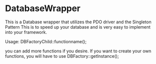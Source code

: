 DatabaseWrapper
===============

This is a Database wrapper that utilizes the PDO driver and the Singleton Pattern
This is to speed up your database and is very easy to implement into your framework.

Usage: DBFactoryChild::functionname();

you can add more functions if you desire.
If you want to create your own functions, you will have to use DBFactory::getInstance();
